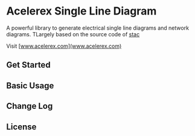 # Acelerex Single Line Diagram

A powerful library to generate electrical single line diagrams and network diagrams.
TLargely based on the source code of [stac](https://github.com/aayushGaur/stac)

Visit [www.acelerex.com](www.acelerex.com)

## Get Started

## Basic Usage

## Change Log

## License
